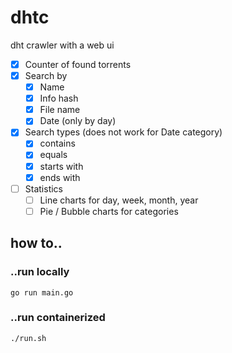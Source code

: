 # dhtc

dht crawler with a web ui<br>

- [X] Counter of found torrents
- [X] Search by
  - [X] Name
  - [X] Info hash
  - [X] File name
  - [X] Date (only by day)
- [X] Search types (does not work for Date category)
  - [X] contains
  - [X] equals
  - [X] starts with
  - [X] ends with
- [ ] Statistics
  - [ ] Line charts for day, week, month, year
  - [ ] Pie / Bubble charts for categories

## how to..
### ..run locally
```shell
go run main.go
```
### ..run containerized
```shell
./run.sh
```
